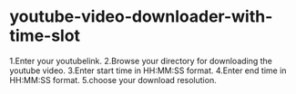 # youtube-video-downloader-with-time-slot 
1.Enter your youtubelink. 
2.Browse your directory for downloading the youtube video.
3.Enter start time in HH:MM:SS format.
4.Enter end time in HH:MM:SS format.
5.choose your download resolution.
